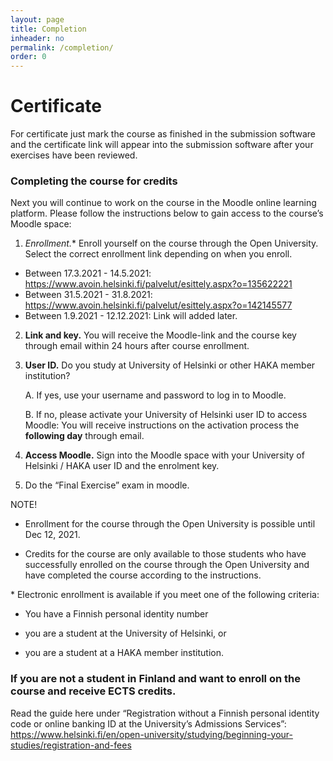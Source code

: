 ```yaml
---
layout: page
title: Completion
inheader: no
permalink: /completion/
order: 0
---
```


# Certificate #

For certificate just mark the course as finished in the submission software and the certificate link will appear into the submission software after your exercises have been reviewed.

### Completing the course for credits ###

Next you will continue to work on the course in the Moodle online learning platform. Please follow the instructions below to gain access to the course’s Moodle space:

1. **Enrollment*.** Enroll yourself on the course through the Open University. 
Select the correct enrollment link depending on when you enroll.
- Between 17.3.2021 - 14.5.2021: <https://www.avoin.helsinki.fi/palvelut/esittely.aspx?o=135622221> 
- Between 31.5.2021 - 31.8.2021: <https://www.avoin.helsinki.fi/palvelut/esittely.aspx?o=142145577> 
- Between 1.9.2021 - 12.12.2021: Link will added later.

2. **Link and key.** You will receive the Moodle-link and the course key through email within 24 hours after course enrollment.

3. **User ID.** Do you study at University of Helsinki or other HAKA member institution?

   A. If yes, use your username and password to log in to Moodle.

   B. If no, please activate your University of Helsinki user ID to access Moodle: You will receive instructions on the activation process the **following day** through email.

4. **Access Moodle.** Sign into the Moodle space with your University of Helsinki / HAKA user ID and the enrolment key.

5. Do the “Final Exercise” exam in moodle.

NOTE!

- Enrollment for the course through the Open University is possible until Dec 12, 2021.

- Credits for the course are only available to those students who have successfully enrolled on the course through the Open University and have completed the course according to the instructions.

\* Electronic enrollment is available if you meet one of the following criteria:

- You have a Finnish personal identity number

- you are a student at the University of Helsinki, or

- you are a student at a HAKA member institution.

### If you are not a student in Finland and want to enroll on the course and receive ECTS credits. ###

Read the guide here under “Re­gis­tra­tion without a Finnish per­sonal identity code or on­line bank­ing ID at the Uni­versity’s Ad­mis­sions Services”: https://www.helsinki.fi/en/open-university/studying/beginning-your-studies/registration-and-fees